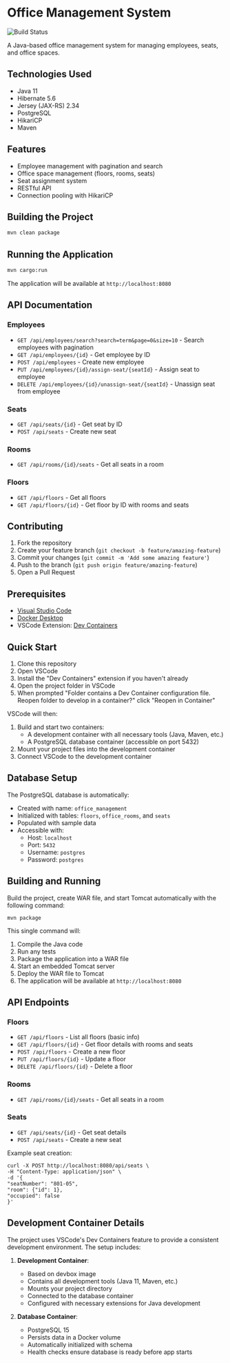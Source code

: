 # Office Management System

![Build Status](https://github.com/kindoblue/java-tutoring/actions/workflows/build.yml/badge.svg)

A Java-based office management system for managing employees, seats, and office spaces.

## Technologies Used

- Java 11
- Hibernate 5.6
- Jersey (JAX-RS) 2.34
- PostgreSQL
- HikariCP
- Maven

## Features

- Employee management with pagination and search
- Office space management (floors, rooms, seats)
- Seat assignment system
- RESTful API
- Connection pooling with HikariCP

## Building the Project

```bash
mvn clean package
```

## Running the Application

```bash
mvn cargo:run
```

The application will be available at `http://localhost:8080`

## API Documentation

### Employees
- `GET /api/employees/search?search=term&page=0&size=10` - Search employees with pagination
- `GET /api/employees/{id}` - Get employee by ID
- `POST /api/employees` - Create new employee
- `PUT /api/employees/{id}/assign-seat/{seatId}` - Assign seat to employee
- `DELETE /api/employees/{id}/unassign-seat/{seatId}` - Unassign seat from employee

### Seats
- `GET /api/seats/{id}` - Get seat by ID
- `POST /api/seats` - Create new seat

### Rooms
- `GET /api/rooms/{id}/seats` - Get all seats in a room

### Floors
- `GET /api/floors` - Get all floors
- `GET /api/floors/{id}` - Get floor by ID with rooms and seats

## Contributing

1. Fork the repository
2. Create your feature branch (`git checkout -b feature/amazing-feature`)
3. Commit your changes (`git commit -m 'Add some amazing feature'`)
4. Push to the branch (`git push origin feature/amazing-feature`)
5. Open a Pull Request

## Prerequisites

- [Visual Studio Code](https://code.visualstudio.com/download)
- [Docker Desktop](https://www.docker.com/products/docker-desktop/)
- VSCode Extension: [Dev Containers](https://marketplace.visualstudio.com/items?itemName=ms-vscode-remote.remote-containers)

## Quick Start

1. Clone this repository
2. Open VSCode
3. Install the "Dev Containers" extension if you haven't already
4. Open the project folder in VSCode
5. When prompted "Folder contains a Dev Container configuration file. Reopen folder to develop in a container?" click "Reopen in Container"

VSCode will then:
1. Build and start two containers:
   - A development container with all necessary tools (Java, Maven, etc.)
   - A PostgreSQL database container (accessible on port 5432)
2. Mount your project files into the development container
3. Connect VSCode to the development container


## Database Setup

The PostgreSQL database is automatically:
- Created with name: `office_management`
- Initialized with tables: `floors`, `office_rooms`, and `seats`
- Populated with sample data
- Accessible with:
  - Host: `localhost`
  - Port: `5432`
  - Username: `postgres`
  - Password: `postgres`

## Building and Running

Build the project, create WAR file, and start Tomcat automatically with the following command:

``` 
mvn package
```

This single command will:
1. Compile the Java code
2. Run any tests
3. Package the application into a WAR file
4. Start an embedded Tomcat server
5. Deploy the WAR file to Tomcat
6. The application will be available at `http://localhost:8080`

## API Endpoints

### Floors
- `GET /api/floors` - List all floors (basic info)
- `GET /api/floors/{id}` - Get floor details with rooms and seats
- `POST /api/floors` - Create a new floor
- `PUT /api/floors/{id}` - Update a floor
- `DELETE /api/floors/{id}` - Delete a floor

### Rooms
- `GET /api/rooms/{id}/seats` - Get all seats in a room

### Seats
- `GET /api/seats/{id}` - Get seat details
- `POST /api/seats` - Create a new seat

Example seat creation:

```
curl -X POST http://localhost:8080/api/seats \
-H "Content-Type: application/json" \
-d '{
"seatNumber": "801-05",
"room": {"id": 1},
"occupied": false
}'
```

## Development Container Details

The project uses VSCode's Dev Containers feature to provide a consistent development environment. The setup includes:

1. **Development Container**:
   - Based on devbox image
   - Contains all development tools (Java 11, Maven, etc.)
   - Mounts your project directory
   - Connected to the database container
   - Configured with necessary extensions for Java development

2. **Database Container**:
   - PostgreSQL 15
   - Persists data in a Docker volume
   - Automatically initialized with schema
   - Health checks ensure database is ready before app starts
